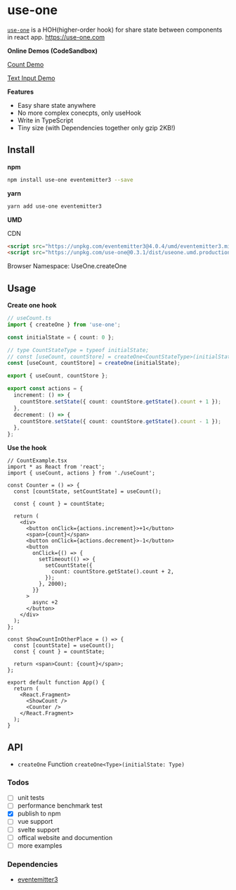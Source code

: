 # use-one

[`use-one`](https://use-one.com) is a HOH(higher-order hook) for share state between components in react app. https://use-one.com

**Online Demos (CodeSandbox)**

[Count Demo](https://codesandbox.io/embed/hidden-hooks-i4z28?fontsize=14&hidenavigation=1&theme=dark)

[Text Input Demo](https://codesandbox.io/s/use-one-text-input-demo-fhfph?fontsize=14&hidenavigation=1&theme=dark)

**Features**

- Easy share state anywhere
- No more complex conecpts, only useHook
- Write in TypeScript
- Tiny size (with Dependencies together only gzip 2KB!)

## Install

**npm**

```bash
npm install use-one eventemitter3 --save
```

**yarn**

```bash
yarn add use-one eventemitter3
```

**UMD**

CDN

```html
<script src="https://unpkg.com/eventemitter3@4.0.4/umd/eventemitter3.min.js"></script>
<script src="https://unpkg.com/use-one@0.3.1/dist/useone.umd.production.min.js"></script>
```

Browser Namespace: UseOne.createOne

## Usage

**Create one hook**

```ts
// useCount.ts
import { createOne } from 'use-one';

const initialState = { count: 0 };

// type CountStateType = typeof initialState;
// const [useCount, countStore] = createOne<CountStateType>(initialState);
const [useCount, countStore] = createOne(initialState);

export { useCount, countStore };

export const actions = {
  increment: () => {
    countStore.setState({ count: countStore.getState().count + 1 });
  },
  decrement: () => {
    countStore.setState({ count: countStore.getState().count - 1 });
  },
};
```

**Use the hook**

```tsx
// CountExample.tsx
import * as React from 'react';
import { useCount, actions } from './useCount';

const Counter = () => {
  const [countState, setCountState] = useCount();

  const { count } = countState;

  return (
    <div>
      <button onClick={actions.increment}>+1</button>
      <span>{count}</span>
      <button onClick={actions.decrement}>-1</button>
      <button
        onClick={() => {
          setTimeout(() => {
            setCountState({
              count: countStore.getState().count + 2,
            });
          }, 2000);
        }}
      >
        async +2
      </button>
    </div>
  );
};

const ShowCountInOtherPlace = () => {
  const [countState] = useCount();
  const { count } = countState;

  return <span>Count: {count}</span>;
};

export default function App() {
  return (
    <React.Fragment>
      <ShowCount />
      <Counter />
    </React.Fragment>
  );
}
```

## API

- `createOne` Function `createOne<Type>(initialState: Type)`

### Todos

- [ ] unit tests
- [ ] performance benchmark test
- [x] publish to npm
- [ ] vue support
- [ ] svelte support
- [ ] offical website and documention
- [ ] more examples

### Dependencies

- [eventemitter3](https://github.com/primus/eventemitter3)
